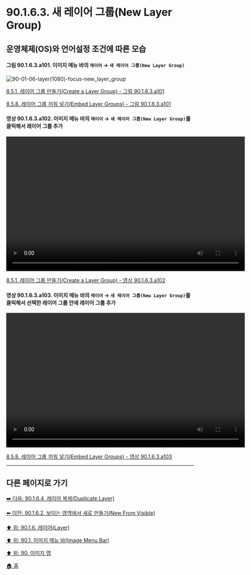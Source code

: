 # 90.1.6.3. 새 레이어 그룹(New Layer Group)
## 운영체제(OS)와 언어설정 조건에 따른 모습

<a id="90-01-06-03-a101"></a>

#### 그림 90.1.6.3.a101. 이미지 메뉴 바의 `레이어` → `새 레이어 그룹(New Layer Group)`
![90-01-06-layer(1080)-focus-new_layer_group](https://github.com/wonder13662/gimp/assets/15767104/b3eda053-5e55-418a-88c8-78df73aa47b4)

[8.5.1. 레이어 그룹 만들기(Create a Layer Group) - 그림 90.1.6.3.a101](./08-05-01-create_a_layer_group.md#90-01-06-03-a101)

[8.5.8. 레이어 그룹 끼워 넣기(Embed Layer Groups) - 그림 90.1.6.3.a101](./08-05-08-embed_layer_groups.md#90-01-06-03-a101)

<a id="90-01-06-03-a102"></a>

#### 영상 90.1.6.3.a102. 이미지 메뉴 바의 `레이어` → `새 레이어 그룹(New Layer Group)`를 클릭해서 레이어 그룹 추가
<video controls="controls" width="640" height="360" src="https://github.com/wonder13662/gimp/assets/15767104/e47ba4a2-8f6e-4db1-9001-5ac0d71b3dc8"></video>

[8.5.1. 레이어 그룹 만들기(Create a Layer Group) - 영상 90.1.6.3.a102](./08-05-01-create_a_layer_group.md#90-01-06-03-a102)

<a id="90-01-06-03-a103"></a>

#### 영상 90.1.6.3.a103. 이미지 메뉴 바의 `레이어` → `새 레이어 그룹(New Layer Group)`를 클릭해서 선택한 레이어 그룹 안에 레이어 그룹 추가
<video controls="controls" width="640" height="360" src="https://github.com/wonder13662/gimp/assets/15767104/12793dbf-af25-42ee-a439-bb56408f8608"></video>

[8.5.8. 레이어 그룹 끼워 넣기(Embed Layer Groups) - 영상 90.1.6.3.a103](./08-05-08-embed_layer_groups.md#90-01-06-03-a103)

***

## 다른 페이지로 가기

[➡️ 다음: 90.1.6.4. 레이어 복제(Duplicate Layer)](./90-01-06-04-duplicate_layer.md)

[⬅️ 이전: 90.1.6.2. 보이는 영역에서 새로 만들기(New From Visible)](./90-01-06-02-new_from_visible.md)

[⬆️ 위: 90.1.6. 레이어(Layer)](./90-01-06-00-layer.md)

[⬆️ 위: 90.1. 이미지 메뉴 바(Image Menu Bar)](./90-01-00-image-menu-bar.md)

[⬆️ 위: 90. 이미지 맵](./90-00-image-map.md)

[🏠 홈](./00-home.md)
